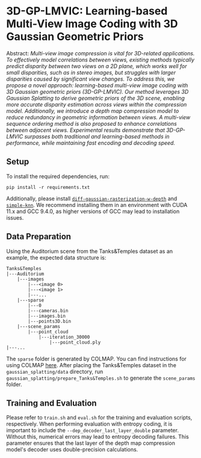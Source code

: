 # 3D-GP-LMVIC: Learning-based Multi-View Image Coding with 3D Gaussian Geometric Priors

Abstract: *Multi-view image compression is vital for 3D-related applications. To effectively model correlations between views, existing methods typically predict disparity between two views on a 2D plane, which works well for small disparities, such as in stereo images, but struggles with larger disparities caused by significant view changes. To address this, we propose a novel approach: learning-based multi-view image coding with 3D Gaussian geometric priors (3D-GP-LMVIC). Our method leverages 3D Gaussian Splatting to derive geometric priors of the 3D scene, enabling more accurate disparity estimation across views within the compression model. Additionally, we introduce a depth map compression model to reduce redundancy in geometric information between views. A multi-view sequence ordering method is also proposed to enhance correlations between adjacent views. Experimental results demonstrate that 3D-GP-LMVIC surpasses both traditional and learning-based methods in performance, while maintaining fast encoding and decoding speed.*

## Setup
To install the required dependencies, run:

```shell
pip install -r requirements.txt
```

Additionally, please install [`diff-gaussian-rasterization-w-depth`](https://github.com/JonathonLuiten/diff-gaussian-rasterization-w-depth) and [`simple-knn`](https://github.com/dreamgaussian/dreamgaussian). We recommend installing them in an environment with CUDA 11.x and GCC 9.4.0, as higher versions of GCC may lead to installation issues.

## Data Preparation
Using the Auditorium scene from the Tanks&Temples dataset as an example, the expected data structure is:

```
Tanks&Temples
|---Auditorium
    |---images
        |---<image 0>
        |---<image 1>
        |---...
    |---sparse
        |---0
        |---cameras.bin
        |---images.bin
        |---points3D.bin
    |---scene_params
        |---point_cloud
            |---iteration_30000
                |---point_cloud.ply
|---...
```

The `sparse` folder is generated by COLMAP. You can find instructions for using COLMAP [here](https://github.com/graphdeco-inria/gaussian-splatting). After placing the Tanks&Temples dataset in the `gaussian_splatting/data` directory, run `gaussian_splatting/prepare_Tanks&Temples.sh` to generate the `scene_params` folder.

## Training and Evaluation
Please refer to `train.sh` and `eval.sh` for the training and evaluation scripts, respectively. When performing evaluation with entropy coding, it is important to include the `--dep_decoder_last_layer_double` parameter. Without this, numerical errors may lead to entropy decoding failures. This parameter ensures that the last layer of the depth map compression model's decoder uses double-precision calculations.
